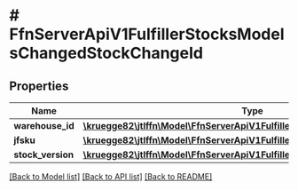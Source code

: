 # # FfnServerApiV1FulfillerStocksModelsChangedStockChangeId

## Properties

Name | Type | Description | Notes
------------ | ------------- | ------------- | -------------
**warehouse_id** | [**\kruegge82\jtlffn\Model\FfnServerApiV1FulfillerSharedModelsChangedString**](FfnServerApiV1FulfillerSharedModelsChangedString.md) |  | [optional]
**jfsku** | [**\kruegge82\jtlffn\Model\FfnServerApiV1FulfillerSharedModelsChangedString**](FfnServerApiV1FulfillerSharedModelsChangedString.md) |  | [optional]
**stock_version** | [**\kruegge82\jtlffn\Model\FfnServerApiV1FulfillerSharedModelsChangedInt**](FfnServerApiV1FulfillerSharedModelsChangedInt.md) |  | [optional]

[[Back to Model list]](../../README.md#models) [[Back to API list]](../../README.md#endpoints) [[Back to README]](../../README.md)

